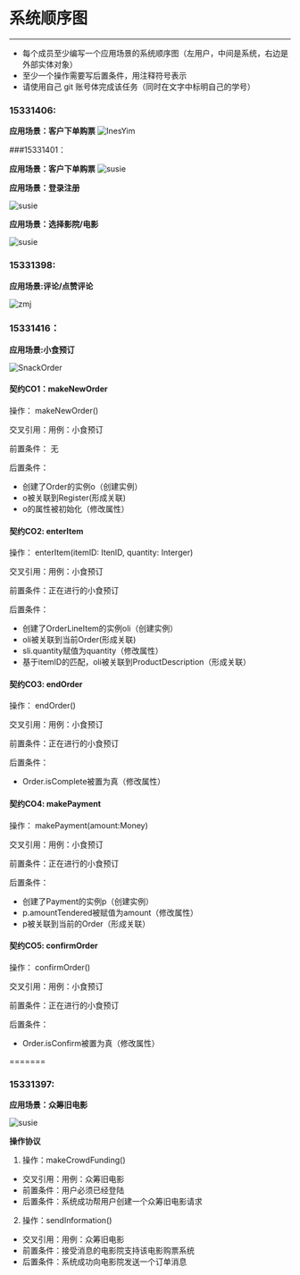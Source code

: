 # 系统顺序图 
-----
* 每个成员至少编写一个应用场景的系统顺序图（左用户，中间是系统，右边是外部实体对象）
* 至少一个操作需要写后置条件，用注释符号表示
* 请使用自己 git 账号体完成该任务（同时在文字中标明自己的学号）

### 15331406:

**应用场景：客户下单购票**
![InesYim](./image/SSD/InesYim_buyTickets_SSD.png)



###15331401：

**应用场景：客户下单购票**
![susie](./image/SSD/15331401-ssd2-创建订单场景.PNG)

**应用场景：登录注册**

![susie](./image/SSD/15331401-ssd1-注册登录场景.PNG)

**应用场景：选择影院/电影**

![susie](./image/SSD/15331401-ssd3-选择电影or影院.PNG)

### 15331398:
**应用场景:评论/点赞评论**

![zmj](https://github.com/SoftwareSAD/Dashboard/blob/master/Inception/image/SSD/MengjieZhang_Comments_SSD.png)


### 15331416：
**应用场景:小食预订**

![SnackOrder](https://github.com/SoftwareSAD/Dashboard/blob/master/img/SystemSequenceDiagram/ssd4-SnackOrder.png)

#### 契约CO1：makeNewOrder
操作： makeNewOrder()

交叉引用：用例：小食预订

前置条件： 无

后置条件： 

- 创建了Order的实例o（创建实例）
- o被关联到Register(形成关联)
- o的属性被初始化（修改属性）

#### 契约CO2: enterItem

操作： enterItem(itemID: ItenID, quantity: Interger)

交叉引用：用例：小食预订

前置条件：正在进行的小食预订

后置条件： 

- 创建了OrderLineItem的实例oli（创建实例）
- oli被关联到当前Order(形成关联)
- sli.quantity赋值为quantity（修改属性）
- 基于itemID的匹配，oli被关联到ProductDescription（形成关联）

#### 契约CO3: endOrder

操作： endOrder()

交叉引用：用例：小食预订

前置条件：正在进行的小食预订

后置条件： 

- Order.isComplete被置为真（修改属性）

#### 契约CO4: makePayment

操作： makePayment(amount:Money)

交叉引用：用例：小食预订

前置条件：正在进行的小食预订

后置条件： 

- 创建了Payment的实例p（创建实例）
- p.amountTendered被赋值为amount（修改属性）
- p被关联到当前的Order（形成关联）

#### 契约CO5: confirmOrder

操作： confirmOrder()

交叉引用：用例：小食预订

前置条件：正在进行的小食预订

后置条件： 

- Order.isConfirm被置为真（修改属性）

=======
### 15331397:   
**应用场景：众筹旧电影**

![susie](./image/SSD/15331397-ssd5-order_old_movie.PNG)

**操作协议**
1. 操作：makeCrowdFunding()
- 交叉引用：用例：众筹旧电影
- 前置条件：用户必须已经登陆
- 后置条件：系统成功帮用户创建一个众筹旧电影请求  

2. 操作：sendInformation()
- 交叉引用：用例：众筹旧电影
- 前置条件：接受消息的电影院支持该电影购票系统
- 后置条件：系统成功向电影院发送一个订单消息

